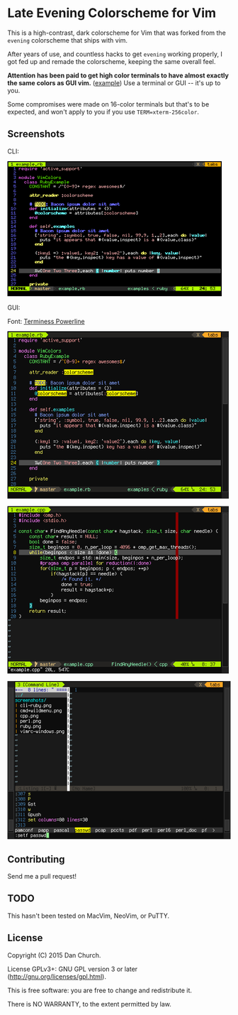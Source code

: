 # Late Evening Colorscheme for Vim

This is a high-contrast, dark colorscheme for Vim that was forked from the `evening` colorscheme that ships with vim.

After years of use, and countless hacks to get `evening` working properly, I got fed up and remade the colorscheme, keeping the same overall feel.

**Attention has been paid to get high color terminals to have almost exactly the same colors as GUI vim.** ([example](#gui-vs-cli)) Use a terminal or GUI -- it's up to you.

Some compromises were made on 16-color terminals but that's to be expected, and won't apply to you if you use `TERM=xterm-256color`.

## Screenshots

CLI:

![vim ruby (CLI)](https://raw.githubusercontent.com/h3xx/vim-late_evening/master/screenshots/cli-ruby.png)

GUI:

Font: [Terminess Powerline](//github.com/powerline/fonts)

![gvim ruby (GUI)](https://raw.githubusercontent.com/h3xx/vim-late_evening/master/screenshots/ruby.png)

![gvim cpp](https://raw.githubusercontent.com/h3xx/vim-late_evening/master/screenshots/cpp.png)

![gvim misc](https://raw.githubusercontent.com/h3xx/vim-late_evening/master/screenshots/cmd+wildmenu.png)

## Contributing

Send me a pull request!

## TODO

This hasn't been tested on MacVim, NeoVim, or PuTTY.

## License

Copyright (C) 2015 Dan Church.

License GPLv3+: GNU GPL version 3 or later (http://gnu.org/licenses/gpl.html).

This is free software: you are free to change and redistribute it.

There is NO WARRANTY, to the extent permitted by law.
